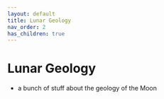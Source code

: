 ```yaml
---
layout: default
title: Lunar Geology
nav_order: 2
has_children: true
---
```


# Lunar Geology

- a bunch of stuff about the geology of the Moon


